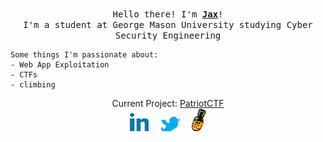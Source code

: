<p align="center">
  <br>
  <samp>
    Hello there! I'm <b><a rel="nofollow noopener noreferrer" target="_blank" href="https://jax.dev">Jax</a></b>!
    <br>I'm a student at George Mason University studying Cyber Security Engineering<br>
    
    Some things I'm passionate about:
    - Web App Exploitation
    - CTFs
    - climbing
</samp>
</p>




<p align="center">
  Current Project: <a href="https://github.com/MasonCompetitiveCyber">PatriotCTF</a> <br>
  <a rel="nofollow noopener noreferrer" target="_blank" href="https://www.linkedin.com/in/jaxdunfee/">
  <img src="https://raw.githubusercontent.com/anger/anger/master/assets/linkedin.png" width="30px" alt="LinkedIn"></a>
  &nbsp; 
  &nbsp;
  <a rel="nofollow noopener noreferrer" target="_blank" href="https://twitter.com/0xAnger">
  <img src="https://raw.githubusercontent.com/anger/anger/master/assets/twitter.png" width="30px" alt="Twitter"></a>
  &nbsp; 
  &nbsp;
  <a rel="nofollow noopener noreferrer" target="_blank" href="https://jax.dev/">
  <img src="https://raw.githubusercontent.com/anger/anger/master/assets/estus_flask.png" width="23px" alt="Secret"></a>
</p> 


</details>
